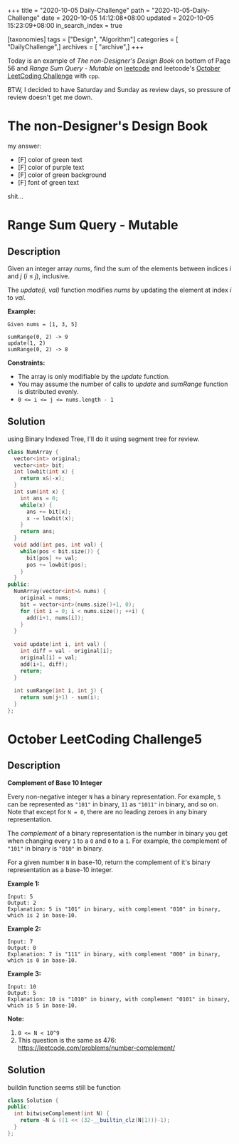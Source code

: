 +++
title = "2020-10-05 Daily-Challenge"
path = "2020-10-05-Daily-Challenge"
date = 2020-10-05 14:12:08+08:00
updated = 2020-10-05 15:23:09+08:00
in_search_index = true

[taxonomies]
tags = ["Design", "Algorithm"]
categories = [ "DailyChallenge",]
archives = [ "archive",]
+++

Today is an example of *The non-Designer's Design Book* on bottom of Page 56 and *Range Sum Query - Mutable* on [leetcode](https://leetcode.com/problems/range-sum-query-mutable/) and leetcode's [October LeetCoding Challenge](https://leetcode.com/explore/challenge/card/october-leetcoding-challenge/559/week-1-october-1st-october-7th/3484/) with `cpp`.

BTW, I decided to have Saturday and Sunday as review days, so pressure of review doesn't get me down.

<!-- more -->

# The non-Designer's Design Book

my answer:

- [F] color of green text
- [F] color of purple text
- [F] color of green background
- [F] font of green text

shit...

# Range Sum Query - Mutable

## Description
Given an integer array *nums*, find the sum of the elements between indices *i* and *j* (*i* ≤ *j*), inclusive.

The *update(i, val)* function modifies *nums* by updating the element at index *i* to *val*.

**Example:**

```
Given nums = [1, 3, 5]

sumRange(0, 2) -> 9
update(1, 2)
sumRange(0, 2) -> 8
```

**Constraints:**

- The array is only modifiable by the *update* function.
- You may assume the number of calls to *update* and *sumRange* function is distributed evenly.
- `0 <= i <= j <= nums.length - 1`

## Solution

using Binary Indexed Tree, I'll do it using segment tree for review.

``` cpp
class NumArray {
  vector<int> original;
  vector<int> bit;
  int lowbit(int x) {
    return x&(-x);
  }
  int sum(int x) {
    int ans = 0;
    while(x) {
      ans += bit[x];
      x -= lowbit(x);
    }
    return ans;
  }
  void add(int pos, int val) {
    while(pos < bit.size()) {
      bit[pos] += val;
      pos += lowbit(pos);
    }
  }
public:
  NumArray(vector<int>& nums) {
    original = nums;
    bit = vector<int>(nums.size()+1, 0);
    for (int i = 0; i < nums.size(); ++i) {
      add(i+1, nums[i]);
    }
  }
  
  void update(int i, int val) {
    int diff = val - original[i];
    original[i] = val;
    add(i+1, diff);
    return;
  }
  
  int sumRange(int i, int j) {
    return sum(j+1) - sum(i);
  }
};
```

# October LeetCoding Challenge5

## Description

**Complement of Base 10 Integer**

Every non-negative integer `N` has a binary representation. For example, `5` can be represented as `"101"` in binary, `11` as `"1011"` in binary, and so on. Note that except for `N = 0`, there are no leading zeroes in any binary representation.

The *complement* of a binary representation is the number in binary you get when changing every `1` to a `0` and `0` to a `1`. For example, the complement of `"101"` in binary is `"010"` in binary.

For a given number `N` in base-10, return the complement of it's binary representation as a base-10 integer.

**Example 1:**

```
Input: 5
Output: 2
Explanation: 5 is "101" in binary, with complement "010" in binary, which is 2 in base-10.
```

**Example 2:**

```
Input: 7
Output: 0
Explanation: 7 is "111" in binary, with complement "000" in binary, which is 0 in base-10.
```

**Example 3:**

```
Input: 10
Output: 5
Explanation: 10 is "1010" in binary, with complement "0101" in binary, which is 5 in base-10.
```

**Note:**

1. `0 <= N < 10^9`
2. This question is the same as 476: https://leetcode.com/problems/number-complement/

## Solution

buildin function seems still be function

``` cpp
class Solution {
public:
  int bitwiseComplement(int N) {
    return ~N & ((1 << (32-__builtin_clz(N|1)))-1);
  }
};
```